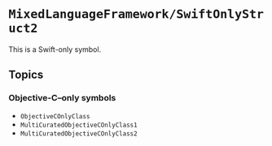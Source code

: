 # ``MixedLanguageFramework/SwiftOnlyStruct2``

This is a Swift-only symbol.

## Topics

### Objective-C–only symbols

- ``ObjectiveCOnlyClass``
- ``MultiCuratedObjectiveCOnlyClass1``
- ``MultiCuratedObjectiveCOnlyClass2``

